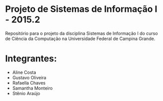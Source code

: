 # Projeto de Sistemas de Informação I - 2015.2
Repositório para o projeto da disciplina Sistemas de Informação I do curso de Ciência da Computação na Universidade Federal de Campina Grande.

# Integrantes:
 - Aline Costa
 - Gustavo Oliveira
 - Rafaella Chaves
 - Samantha Monteiro
 - Stênio Araújo
